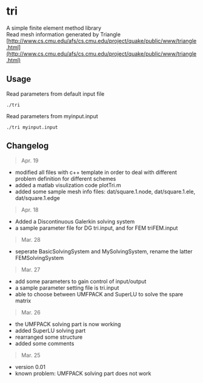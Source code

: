tri
===
A simple finite element method library<br />
Read mesh information generated by Triangle [http://www.cs.cmu.edu/afs/cs.cmu.edu/project/quake/public/www/triangle.html](http://www.cs.cmu.edu/afs/cs.cmu.edu/project/quake/public/www/triangle.html)<br /> 

Usage
--------
Read parameters from default input file

	./tri

Read parameters from myinput.input

	./tri myinput.input

Changelog
--------
> Apr. 19
* modified all files with c++ template in order to deal with different problem definition for different schemes
* added a matlab visulization code plotTri.m
* added some sample mesh info files: dat/square.1.node, dat/square.1.ele, dat/square.1.edge
>
> Apr. 18
* Added a Discontinuous Galerkin solving system
* a sample parameter file for DG tri.input, and for FEM triFEM.input
>
> Mar. 28
* seperate BasicSolvingSystem and MySolvingSystem, rename the latter FEMSolvingSystem
>
> Mar. 27
* add some parameters to gain control of input/output
* a sample parameter setting file is tri.input
* able to choose between UMFPACK and SuperLU to solve the spare matrix
>
> Mar. 26
* the UMFPACK solving part is now working
* added SuperLU solving part
* rearranged some structure
* added some comments
>
> Mar. 25
* version 0.01
* known problem: UMFPACK solving part does not work
